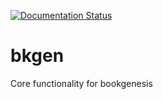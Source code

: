 [![Documentation Status](https://readthedocs.org/projects/bkgen/badge/?version=latest)](http://bkgen.readthedocs.io/en/latest/?badge=latest)

# bkgen
Core functionality for bookgenesis


